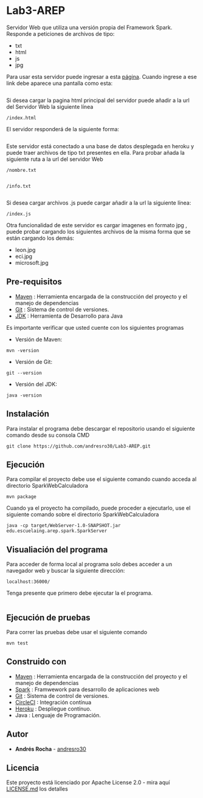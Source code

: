 # Lab3-AREP

Servidor Web que utiliza una versión propia del Framework Spark. Responde a peticiones de archivos de tipo:
* txt
* html
* js
* jpg

Para usar esta servidor puede ingresar a esta [página](https://arep-webserver.herokuapp.com). Cuando ingrese a ese link debe aparece una pantalla como esta:

![]()

Si desea cargar la pagina html principal del servidor puede añadir a la url del Servidor Web la siguiente línea 
```
/index.html
```
 
 El servidor responderá de la siguiente forma:
 
 ![]()
 
Este servidor está conectado a una base de datos desplegada en heroku y puede traer archivos de tipo txt presentes en ella. Para probar añada la siguiente ruta a la url del servidor Web
```
/nombre.txt
```
![]()

```
/info.txt
```
![]()

Si desea cargar archivos .js puede cargar añadir a la url la siguiente línea:
```
/index.js
```
Otra funcionalidad de este servidor es cargar imagenes en formato jpg , puede probar cargando los siguientes archivos de la misma forma que se están cargando los demás:
* leon.jpg
* eci.jpg
* microsoft.jpg


## Pre-requisitos
* [Maven](https://maven.apache.org/) : Herramienta encargada de la construcción del proyecto y el manejo de dependencias
* [Git](https://git-scm.com/) : Sistema de control de versiones.
* [JDK](https://www.oracle.com/technetwork/es/java/javase/downloads/index.html) : Herramienta de Desarrollo para Java 

Es importante verificar que usted cuente con los siguientes programas 
* Versión de Maven:
```
mvn -version
```
* Versión de Git:
```
git --version
```
* Versión del JDK:
```
java -version
```


## Instalación
Para instalar el programa debe descargar el repositorio usando el siguiente comando desde su consola CMD
```
git clone https://github.com/andresro30/Lab3-AREP.git
```
## Ejecución
Para compilar el proyecto debe use el siguiente comando cuando acceda al directorio SparkWebCalculadora
```
mvn package
```
Cuando ya el proyecto ha compilado, puede proceder a ejecutarlo, use el siguiente comando sobre el directorio SparkWebCalculadora
```
java -cp target/WebServer-1.0-SNAPSHOT.jar edu.escuelaing.arep.spark.SparkServer
```
## Visualiación del programa
Para acceder de forma local al programa solo debes acceder a un navegador web y buscar la siguiente dirección:
```
localhost:36000/
```
Tenga presente que primero debe ejecutar la el programa.

![]()

## Ejecución de pruebas
Para correr las pruebas debe usar el siguiente comando
```
mvn test
```

## Construido con
* [Maven](https://maven.apache.org/) : Herramienta encargada de la construcción del proyecto y el manejo de dependencias
* [Spark](https://spark.apache.org/docs/0.9.1/java-programming-guide.html) : Framwework para desarrollo de aplicaciones web
* [Git](https://git-scm.com/) : Sistema de control de versiones.
* [CircleCI](https://circleci.com/) : Integración contínua 
* [Heroku](https://dashboard.heroku.com/apps) : Despliegue contínuo. 
* Java : Lenguaje de Programación.
## Autor
* **Andrés Rocha** - [andresro30](https://github.com/andresro30)

## Licencia 
Este proyecto está licenciado por Apache License 2.0 - mira aquí [LICENSE.md](LICENSE.txt) los detalles
